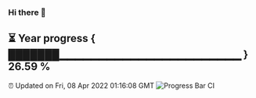 ### Hi there 👋
⏳ Year progress { ███████▁▁▁▁▁▁▁▁▁▁▁▁▁▁▁▁▁▁▁▁▁▁▁ } 26.59 %
---
⏰ Updated on Fri, 08 Apr 2022 01:16:08 GMT
![Progress Bar CI](https://github.com/liununu/liununu/workflows/Progress%20Bar%20CI/badge.svg)
